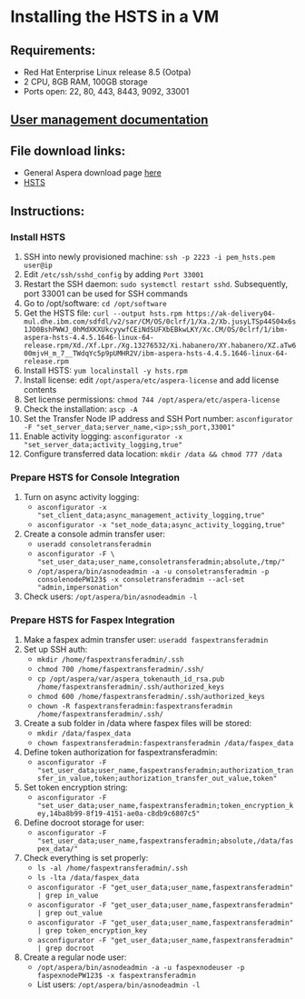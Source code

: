 # Installing the HSTS in a VM

## Requirements:
- Red Hat Enterprise Linux release 8.5 (Ootpa)
- 2 CPU, 8GB RAM, 100GB storage
- Ports open: 22, 80, 443, 8443, 9092, 33001

## [User management documentation](https://www.ibm.com/docs/en/ahts/4.4.x?topic=linux-set-up-users-groups-from-command-line) 

## File download links:
- General Aspera download page [here](https://www.ibm.com/products/aspera/downloads)
- [HSTS](https://ak-delivery04-mul.dhe.ibm.com/sdfdl/v2/sar/CM/OS/0clrf/1/Xa.2/Xb.jusyLTSp44S04x6s1JO0BshPWWJ_0hMdXKXUkcyywfCEiNdSUFXbEBkwLKY/Xc.CM/OS/0clrf/1/ibm-aspera-hsts-4.4.5.1646-linux-64-release.rpm/Xd./Xf.Lpr./Xg.13276532/Xi.habanero/XY.habanero/XZ.aTw600mjvH_m_7__TWdqYc5p9pUMHR2V/ibm-aspera-hsts-4.4.5.1646-linux-64-release.rpm)

## Instructions:

### Install HSTS 
1. SSH into newly provisioned machine: `ssh -p 2223 -i pem_hsts.pem user@ip`
2. Edit `/etc/ssh/sshd_config` by adding `Port 33001`
3. Restart the SSH daemon: `sudo systemctl restart sshd`. Subsequently, port 33001 can be used for SSH commands
4. Go to /opt/software: `cd /opt/software`
5. Get the HSTS file: `curl --output hsts.rpm https://ak-delivery04-mul.dhe.ibm.com/sdfdl/v2/sar/CM/OS/0clrf/1/Xa.2/Xb.jusyLTSp44S04x6s1JO0BshPWWJ_0hMdXKXUkcyywfCEiNdSUFXbEBkwLKY/Xc.CM/OS/0clrf/1/ibm-aspera-hsts-4.4.5.1646-linux-64-release.rpm/Xd./Xf.Lpr./Xg.13276532/Xi.habanero/XY.habanero/XZ.aTw600mjvH_m_7__TWdqYc5p9pUMHR2V/ibm-aspera-hsts-4.4.5.1646-linux-64-release.rpm`
6. Install HSTS: `yum localinstall -y hsts.rpm`
7. Install license: edit `/opt/aspera/etc/aspera-license` and add license contents
8. Set license permissions: `chmod 744 /opt/aspera/etc/aspera-license`
9. Check the installation: `ascp -A`
10. Set the Transfer Node IP address and SSH Port number: `asconfigurator -F "set_server_data;server_name,<ip>;ssh_port,33001"`
11. Enable activity logging: `asconfigurator -x "set_server_data;activity_logging,true"`
12. Configure transferred data location: `mkdir /data && chmod 777 /data`

### Prepare HSTS for Console Integration
1. Turn on async activity logging:
   - `asconfigurator -x "set_client_data;async_management_activity_logging,true"`
   - `asconfigurator -x "set_node_data;async_activity_logging,true"`
2. Create a console admin transfer user:
   - `useradd consoletransferadmin`
   - `asconfigurator -F \ "set_user_data;user_name,consoletransferadmin;absolute,/tmp/"`
   - `/opt/aspera/bin/asnodeadmin -a -u consoletransferadmin -p consolenodePW123$ -x consoletransferadmin --acl-set "admin,impersonation"`
3. Check users: `/opt/aspera/bin/asnodeadmin -l`

### Prepare HSTS for Faspex Integration
1. Make a faspex admin transfer user: `useradd faspextransferadmin`
2. Set up SSH auth:
   - `mkdir /home/faspextransferadmin/.ssh`
   - `chmod 700 /home/faspextransferadmin/.ssh/`
   - `cp /opt/aspera/var/aspera_tokenauth_id_rsa.pub /home/faspextransferadmin/.ssh/authorized_keys`
   - `chmod 600 /home/faspextransferadmin/.ssh/authorized_keys`
   - `chown -R faspextransferadmin:faspextransferadmin /home/faspextransferadmin/.ssh/`
3. Create a sub folder in /data where faspex files will be stored:
   - `mkdir /data/faspex_data`
   - `chown faspextransferadmin:faspextransferadmin /data/faspex_data`
4. Define token authorization for faspextransferadmin:
   - `asconfigurator -F "set_user_data;user_name,faspextransferadmin;authorization_transfer_in_value,token;authorization_transfer_out_value,token"`
5. Set token encryption string:
   - `asconfigurator -F "set_user_data;user_name,faspextransferadmin;token_encryption_key,14ba8b99-8f19-4151-ae0a-c8db9c6807c5"`
6. Define docroot storage for user:
   - `asconfigurator -F "set_user_data;user_name,faspextransferadmin;absolute,/data/faspex_data/"`
7. Check everything is set properly:
   - `ls -al /home/faspextransferadmin/.ssh`
   - `ls -lta /data/faspex_data`
   - `asconfigurator -F "get_user_data;user_name,faspextransferadmin" | grep in_value`
   - `asconfigurator -F "get_user_data;user_name,faspextransferadmin" | grep out_value`
   - `asconfigurator -F "get_user_data;user_name,faspextransferadmin" | grep token_encryption_key`
   - `asconfigurator -F "get_user_data;user_name,faspextransferadmin" | grep docroot`
8. Create a regular node user:
   - `/opt/aspera/bin/asnodeadmin -a -u faspexnodeuser -p faspexnodePW123$ -x faspextransferadmin`
   - List users: `/opt/aspera/bin/asnodeadmin -l`


